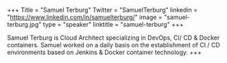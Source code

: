 +++ 
Title = "Samuel Terburg" Twitter = "SamuelTerburg" linkedin = "https://www.linkedin.com/in/samuelterburg/" image = "samuel-terburg.jpg" type = "speaker" linktitle = "samuel-terburg" +++

Samuel Terburg is  Cloud Architect specializing in DevOps, CI/ CD & Docker containers. Samuel worked on a daily basis on the establishment of CI / CD environments based on Jenkins & Docker container technology. 
+++
